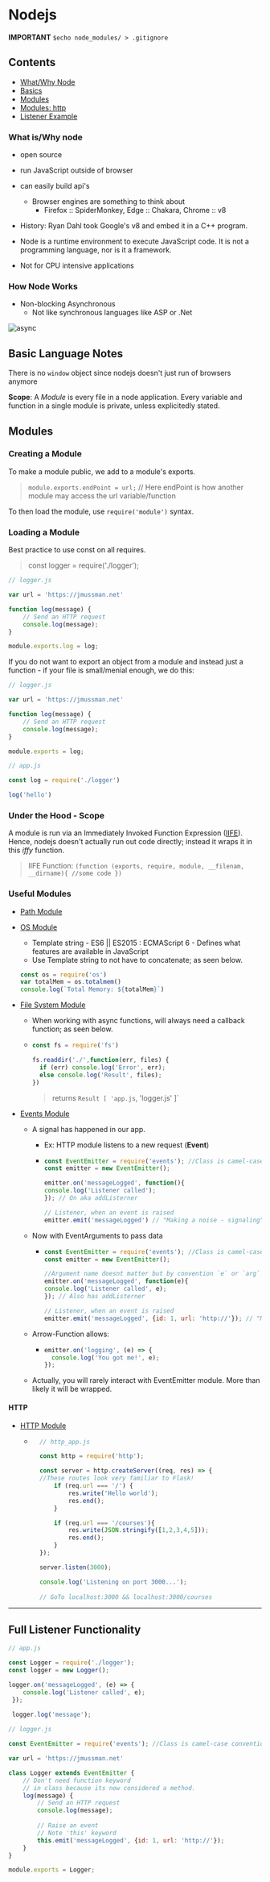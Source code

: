 # Nodejs

**IMPORTANT** `$echo node_modules/ > .gitignore`

## Contents

- [What/Why Node](#What-is/Why-node)
- [Basics](#Basic-Language-Notes)
- [Modules](#Modules)
- [Modules: http](#http)
- [Listener Example](#Full-Listener-Functionality)

### What is/Why node

- open source
- run JavaScript outside of browser
- can easily build api's

  - Browser engines are something to think about
    - Firefox :: SpiderMonkey, Edge :: Chakara, Chrome :: v8
- History: Ryan Dahl took Google's v8 and embed it in a C++ program.
- Node is a runtime environment to execute JavaScript code. It is not a programming language, nor is it a framework.
- Not for CPU intensive applications


### How Node Works

- Non-blocking Asynchronous
	- Not like synchronous languages like ASP or .Net 

![async](assets/async.png)

## Basic Language Notes

There is no `window` object since nodejs doesn't just run of browsers anymore

**Scope**: A *Module* is every file in a node application. Every variable and function in a single module is private, unless explicitedly stated.

## Modules

### Creating a Module

To make a module public, we add to a module's exports.
> `module.exports.endPoint = url;` // Here endPoint is how another module may access the url variable/function

To then load the module, use `require('module')` syntax.

### Loading a Module

Best practice to use const on all requires.
> const logger = require('./logger');

```javascript
// logger.js

var url = 'https://jmussman.net'

function log(message) {
    // Send an HTTP request
    console.log(message);
}

module.exports.log = log;
```

If you do not want to export an object from a module and instead just a function - if your file is small/menial enough, we do this:

```javascript
// logger.js

var url = 'https://jmussman.net'

function log(message) {
    // Send an HTTP request
    console.log(message);
}

module.exports = log;
```

```javascript
// app.js

const log = require('./logger')

log('hello')
```

### Under the Hood - Scope

A module is run via an Immediately Invoked Function Expression ([IIFE](https://en.wikipedia.org/wiki/Immediately_invoked_function_expression)). Hence, nodejs doesn't actually run out code directly; instead it wraps it in this _iffy_ function.
> IIFE Function: `(function (exports, require, module, __filenam, __dirname){ //some code })`

### Useful Modules

- [Path Module](https://nodejs.org/api/path.html)
- [OS Module](https://nodejs.org/api/os.html)
    - Template string - ES6 || ES2015 : ECMAScript 6 - Defines what features are available in JavaScript
     - Use Template string to not have to concatenate; as seen below.

    ```javascript
    const os = require('os')
    var totalMem = os.totalmem()
    console.log(`Total Memory: ${totalMem}`)
    ```
- [File System Module](https://nodejs.org/api/fs.html)
    - When working with async functions, will always need a callback function; as seen below.
    - ```javascript
      const fs = require('fs')

      fs.readdir('./',function(err, files) {
        if (err) console.log('Error', err);
        else console.log('Result', files);
      })
      ```

        > returns `Result [ 'app.js`, 'logger.js' ]`
- [Events Module](https://nodejs.org/api/events.html)
    - A signal has happened in our app.
        - Ex: HTTP module listens to a new request (**Event**)
        - ```JavaScript
          const EventEmitter = require('events'); //Class is camel-case convention
          const emitter = new EventEmitter();

          emitter.on('messageLogged', function(){
          console.log('Listener called'); 
          }); // On aka addListerner

          // Listener, when an event is raised
          emitter.emit('messageLogged') // "Making a noise - signaling"
          ```

    - Now with EventArguments to pass data
        - ```javascript
          const EventEmitter = require('events'); //Class is camel-case convention
          const emitter = new EventEmitter();

          //Argument name doesnt matter but by convention `e` or `arg`
          emitter.on('messageLogged', function(e){
          console.log('Listener called', e); 
          }); // Also has addListerner

          // Listener, when an event is raised
          emitter.emit('messageLogged', {id: 1, url: 'http://'}); // "Making a noise - signaling"
            ```
    - Arrow-Function allows:
        - ```javascript
          emitter.on('logging', (e) => {
            console.log('You got me!', e);
          });
          ```
    - Actually, you will rarely interact with EventEmitter module. More than likely it will be wrapped.

#### HTTP
- [HTTP Module](https://nodejs.org/api/http.html)
    - ```javascript
        // http_app.js

        const http = require('http');

        const server = http.createServer((req, res) => {
        //These routes look very familiar to Flask!
            if (req.url === '/') {
                res.write('Hello world');
                res.end();
            }

            if (req.url === '/courses'){
                res.write(JSON.stringify([1,2,3,4,5]));
                res.end();
            }
        });

        server.listen(3000);

        console.log('Listening on port 3000...'); 
        
        // GoTo localhost:3000 && localhost:3000/courses
      ```
---

## Full Listener Functionality

```javascript
// app.js

const Logger = require('./logger');
const logger = new Logger();

logger.on('messageLogged', (e) => {
    console.log('Listener called', e); 
 });
 
 logger.log('message');
```

```javascript
// logger.js

const EventEmitter = require('events'); //Class is camel-case convention

var url = 'https://jmussman.net'

class Logger extends EventEmitter {
    // Don't need function keyword 
    // in class because its now considered a method.
    log(message) { 
        // Send an HTTP request
        console.log(message);
    
        // Raise an event
        // Note 'this' keyword
        this.emit('messageLogged', {id: 1, url: 'http://'});
    }
}

module.exports = Logger;
```
